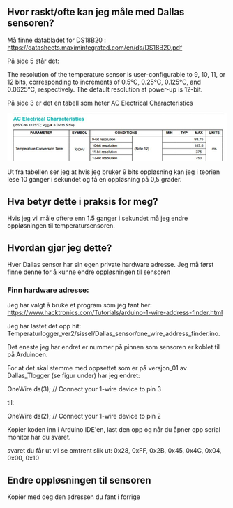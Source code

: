 ## Hvor raskt/ofte kan jeg måle med Dallas sensoren?
Må finne databladet for DS18B20 : https://datasheets.maximintegrated.com/en/ds/DS18B20.pdf

På side 5 står det:

The resolution of the temperature sensor is user-configurable to 9, 10, 11, or 12 bits,
corresponding to increments of 0.5°C, 0.25°C, 0.125°C, and 0.0625°C, respectively. 
The default resolution at power-up is 12-bit.

På side 3 er det en tabell som heter AC Electrical Characteristics

<p align="center">
  <img src="Dallas_res_fig1.png" width="650"/>
</p>

Ut fra tabellen ser jeg at hvis jeg bruker 9 bits oppløsning kan jeg i teorien lese 10 ganger i sekundet og få en oppløsning på 0,5 grader. </p>
## Hva betyr dette i praksis for meg?

Hvis jeg vil måle oftere enn 1.5 ganger i sekundet må jeg endre oppløsningen til temperatursensoren.

## Hvordan gjør jeg dette?

Hver Dallas sensor har sin egen private hardware adresse. Jeg må først finne denne for å kunne endre oppløsningen til sensoren

### Finn hardware adresse:

Jeg har valgt å bruke et program som jeg fant her: https://www.hacktronics.com/Tutorials/arduino-1-wire-address-finder.html

Jeg har lastet det opp hit: Temperaturlogger_ver2/sissel/Dallas_sensor/one_wire_address_finder.ino.

Det eneste jeg har endret er nummer på pinnen som sensoren er koblet til på Arduinoen.

For at det skal stemme med oppsettet som er på versjon_01 av Dallas_Tlogger (se figur under) har jeg endret:

OneWire  ds(3);    // Connect your 1-wire device to pin 3

til:

OneWire  ds(2);    // Connect your 1-wire device to pin 2

Kopier koden inn i Arduino IDE'en, last den opp og når du åpner opp serial monitor har du svaret.

svaret du får ut vil se omtrent slik ut: 0x28, 0xFF, 0x2B, 0x45, 0x4C, 0x04, 0x00, 0x10

## Endre oppløsningen til sensoren

Kopier med deg den adressen du fant i forrige 
